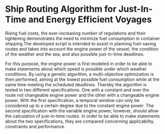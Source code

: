 # Ship Routing Algorithm for Just-In-Time and Energy Efficient Voyages

Rising fuel costs, the ever-increasing number of regulations and their tightening demonstrates the need to minimize fuel consumption in container shipping.The developed script is intended to assist in planning fuel-saving routes and takes into account the engine power of the vessel, the condition of the weather and the sea, and also possible just-in-time deadlines. 

For this purpose, the engine power is first modeled in order to be able to make statements about which speed is possible under which weather conditions. By using a genetic algorithm, a multi-objective optimization is then performed, aiming at the lowest possible fuel consumption while at the same time meeting the scheduled deadlines. Thereby the algorithm is tested in two different specifications. One with a constant and over the route not changeable engine power and the other with a changeable engine power. With the first specification, a temporal window can only be considered up to a certain degree due to the constant engine power. The second specification with the variable engine power, however, should allow the calculation of just-in-time routes. In order to be able to make statements about the two specifications, they are compared concerning applicability, constraints and performance. 


